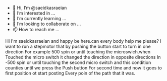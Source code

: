 - 👋 Hi, I’m @saeidkasraeian
- 👀 I’m interested in ...
- 🌱 I’m currently learning ...
- 💞️ I’m looking to collaborate on ...
- 📫 How to reach me ...

<!---
saeidkasraeian/saeidkasraeian is a ✨ special ✨ repository because its `README.md` (this file) appears on your GitHub profile.
You can click the Preview link to take a look at your changes.
--->
Hi I'm saeidkasraeian and happy be here.can every body help me please?
I want to run a stepmotor that by pushing the button start to turn in one direction
For example 500 spin or until touching the microswich.when
Touched the micro switch it changed the direction in opposite directions
In -500 spin or until touching the second micro switch and this condition counties until we press the Push button
For second time and now it goes to first position ot start posting
Every poin of the path that it was.
